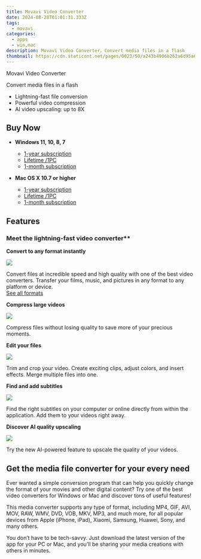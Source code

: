 ```yaml
---
title: Movavi Video Converter
date: 2024-08-28T01:01:31.333Z
tags: 
  - movavi
categories: 
  - apps
  - win,mac
description: Movavi Video Converter，Convert media files in a flash
thumbnail: https://cdn.staticont.net/pages/0023/50/a243b4906b262a6d95a650b7f8e91f71db37af06.webp
---
```


Movavi Video Converter

Convert media files in a flash

- Lightning-fast file conversion
- Powerful video compression
- AI video upscaling: up to 8X


## Buy Now

- **Windows 11, 10, 8, 7**
  - [1-year subscription](https://store.movavi.com/order/checkout.php?PRODS=4727783,33729221&QTY=1,1&COUPON=&AFFILIATE=108875&CART=1&CARD=2&SHORT_FORM=1&DESIGN_TYPE=2&CROSS_SELL_HIDE=true&SHOPURL=http://www.movavi.com/store.html&ADDITIONAL_HPM=1&setLocale=en&pageType=web&p_name=videoconverteryear&REF=%7C%7C&FSID=%7C%7C&PAYPAL_FLOW=REGULAR&AFFILIATE=108875&ADDITIONAL_webuid=wm8n68)
  - [Lifetime /1PC](https://store.movavi.com/order/checkout.php?PRODS=4717998,33729287&QTY=1,1&COUPON=&AFFILIATE=108875&CART=1&CARD=2&SHORT_FORM=1&DESIGN_TYPE=2&CROSS_SELL_HIDE=true&SHOPURL=http://www.movavi.com/store.html&ADDITIONAL_HPM=0&setLocale=en&pageType=web&p_name=videoconverter&REF=%7C%7C&FSID=%7C%7C&PAYPAL_FLOW=REGULAR&AFFILIATE=108875&ADDITIONAL_webuid=65kzxk)
  - [1-month subscription](https://store.movavi.com/order/checkout.php?PRODS=18961967,33729287&QTY=1,1&COUPON=&AFFILIATE=108875&CART=1&CARD=2&SHORT_FORM=1&DESIGN_TYPE=2&CROSS_SELL_HIDE=true&SHOPURL=http://www.movavi.com/store.html&ADDITIONAL_HPM=0&setLocale=en&pageType=web&p_name=suitefromvc&REF=%7C%7C&FSID=%7C%7C&PAYPAL_FLOW=REGULAR&AFFILIATE=108875&ADDITIONAL_webuid=qydw53)

- **Mac OS X 10.7 or higher**
  - [1-year subscription](https://store.movavi.com/order/checkout.php?PRODS=4727783,33729221&QTY=1,1&COUPON=&AFFILIATE=108875&CART=1&CARD=2&SHORT_FORM=1&DESIGN_TYPE=2&CROSS_SELL_HIDE=true&SHOPURL=http://www.movavi.com/store.html&ADDITIONAL_HPM=1&setLocale=en&pageType=web&p_name=videoconverteryear&REF=%7C%7C&FSID=%7C%7C&PAYPAL_FLOW=REGULAR&AFFILIATE=108875&ADDITIONAL_webuid=wm8n68)
  - [Lifetime /1PC](https://store.movavi.com/order/checkout.php?PRODS=4717998,33729287&QTY=1,1&COUPON=&AFFILIATE=108875&CART=1&CARD=2&SHORT_FORM=1&DESIGN_TYPE=2&CROSS_SELL_HIDE=true&SHOPURL=http://www.movavi.com/store.html&ADDITIONAL_HPM=0&setLocale=en&pageType=web&p_name=videoconverter&REF=%7C%7C&FSID=%7C%7C&PAYPAL_FLOW=REGULAR&AFFILIATE=108875&ADDITIONAL_webuid=65kzxk)
  - [1-month subscription](https://store.movavi.com/order/checkout.php?PRODS=18961967,33729287&QTY=1,1&COUPON=&AFFILIATE=108875&CART=1&CARD=2&SHORT_FORM=1&DESIGN_TYPE=2&CROSS_SELL_HIDE=true&SHOPURL=http://www.movavi.com/store.html&ADDITIONAL_HPM=0&setLocale=en&pageType=web&p_name=suitefromvc&REF=%7C%7C&FSID=%7C%7C&PAYPAL_FLOW=REGULAR&AFFILIATE=108875&ADDITIONAL_webuid=qydw53)


## Features


### Meet the lightning-fast video converter**



**Convert to any format instantly**

![](https://cdn.staticont.net/pages/0023/53/46252c6a10150d068137ca030d1e7cb9eb55f5b2.webp)

Convert files at incredible speed and high quality with one of the best video converters. Transfer your films, music, and pictures in any format to any platform or device.  
[See all formats](https://www.movavi.com/videoconverter/formats.html)

**Compress large videos**

![](https://cdn.staticont.net/pages/0023/53/55a9d9c1894370cf95718d02a773f0c84dfebc0b.webp)

Compress files without losing quality to save more of your precious moments.



**Edit your files**

![](https://cdn.staticont.net/pages/0023/53/b0467a144b4b07710a46d9450ebf91bb6809f1a4.webp)

Trim and crop your video. Create exciting clips, adjust colors, and insert effects. Merge multiple files into one.


**Find and add subtitles**

![](https://cdn.staticont.net/pages/0023/53/9406f51adf251731063d4744b7b8436a3821fa2b.webp)

Find the right subtitles on your computer or online directly from within the application. Add them to your videos right away.


**Discover AI quality upscaling**

![](https://cdn.staticont.net/pages/0023/53/dff13b78c17f80d919ca105fe91f58079cfe8e4f.webp)

Try the new AI-powered feature to upscale the quality of your videos.


## Get the media file converter for your every need

Ever wanted a simple conversion program that can help you quickly change the format of your movies and other digital content? Try one of the best video converters for Windows or Mac and discover tons of useful features!

This media converter supports any type of format, including MP4, GIF, AVI, MOV, RAW, WMV, DVD, VOB, MKV, MP3, and much more, for all popular devices from Apple (iPhone, iPad), Xiaomi, Samsung, Huawei, Sony, and many others.

You don’t have to be tech-savvy. Just download the latest version of the app for your PC or Mac, and you’ll be sharing your media creations with others in minutes.

